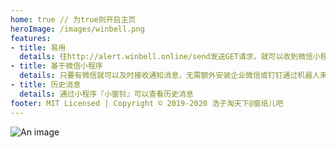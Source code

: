 ```yaml
---
home: true // 为true则开启主页
heroImage: /images/winbell.png
features:
- title: 易用
  details: 往http://alert.winbell.online/send发送GET请求，就可以收到微信小程序通知。
- title: 基于微信小程序
  details: 只要有微信就可以及时接收通知消息，无需额外安装企业微信或钉钉通过机器人来接收消息。
- title: 历史消息
  details: 通过小程序『小窗铃』可以查看历史消息
footer: MIT Licensed | Copyright © 2019-2020 浩子淘天下@窗纸儿吧
---
```

![An image](/images/winbell-mp-white.png)
